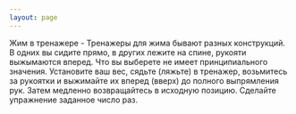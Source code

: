 ```yaml
---
layout: page
---
```

Жим в тренажере - Тренажеры для жима бывают разных конструкций. В одних вы сидите прямо, в других лежите на спине, рукояти выжымаются вперед. Что вы выберете не имеет принципиального значения.
Установите ваш вес, сядьте (ляжьте) в тренажер, возьмитесь за рукоятки и выжимайте их вперед (вверх) до полного выпрямления рук. Затем медленно возвращайтесь в исходную позицию. Сделайте упражнение заданное число раз.